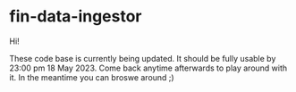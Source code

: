 # fin-data-ingestor

Hi! 

These code base is currently being updated. It should be fully usable by 23:00 pm 18 May 2023. Come back anytime afterwards to play around with it. In the meantime you can broswe around ;)
